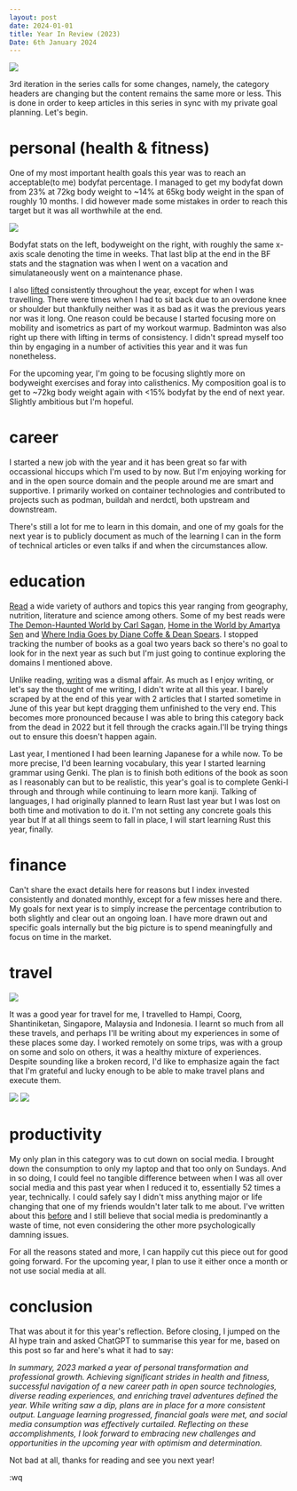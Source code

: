 ```yaml
---
layout: post
date: 2024-01-01
title: Year In Review (2023)
Date: 6th January 2024
---
```


<img src="./../../static/img/posts/year-in-review-2023/cover.png"/>

3rd iteration in the series calls for some changes, namely, the category headers are changing but the content remains the same more or less. This is done in order to keep articles in this series in sync with my private goal planning. Let's begin.

# personal (health & fitness)
One of my most important health goals this year was to reach an acceptable(to me) bodyfat percentage. I managed to get my bodyfat down from 23% at 72kg body weight to ~14% at 65kg body weight in the span of roughly 10 months. I did however made some mistakes in order to reach this target but it was all worthwhile at the end.

<img src="./../../static/img/posts/year-in-review-2023/stats.png"/>

Bodyfat stats on the left, bodyweight on the right, with roughly the same x-axis scale denoting the time in weeks. That last blip at the end in the BF stats and the stagnation was when I went on a vacation and simulataneously went on a maintenance phase.

I also [lifted](https://hevy.com/user/danishprakash) consistently throughout the year, except for when I was travelling. There were times when I had to sit back due to an overdone knee or shoulder but thankfully neither was it as bad as it was the previous years nor was it long. One reason could be because I started focusing more on mobility and isometrics as part of my workout warmup. Badminton was also right up there with lifting in terms of consistency. I didn't spread myself too thin by engaging in a number of activities this year and it was fun nonetheless.

For the upcoming year, I'm going to be focusing slightly more on bodyweight exercises and foray into calisthenics. My composition goal is to get to ~72kg body weight again with <15% bodyfat by the end of next year. Slightly ambitious but I'm hopeful.

# career
I started a new job with the year and it has been great so far with occassional hiccups which I'm used to by now. But I'm enjoying working for and in the open source domain and the people around me are smart and supportive. I primarily worked on container technologies and contributed to projects such as podman, buildah and nerdctl, both upstream and downstream.

There's still a lot for me to learn in this domain, and one of my goals for the next year is to publicly document as much of the learning I can in the form of technical articles or even talks if and when the circumstances allow.

# education
[Read](/reading) a wide variety of authors and topics this year ranging from geography, nutrition, literature and science among others. Some of my best reads were [The Demon-Haunted World by Carl Sagan](/reading/the-demon-haunted-world), [Home in the World by Amartya Sen](/reading/home-in-the-world) and [Where India Goes by Diane Coffe & Dean Spears](/reading/where-india-goes). I stopped tracking the number of books as a goal two years back so there's no goal to look for in the next year as such but I'm just going to continue exploring the domains I mentioned above.

Unlike reading, [writing](/) was a dismal affair. As much as I enjoy writing, or let's say the thought of me writing, I didn't write at all this year. I barely scraped by at the end of this year with 2 articles that I started sometime in June of this year but kept dragging them unfinished to the very end. This becomes more pronounced because I was able to bring this category back from the dead in 2022 but it fell through the cracks again.I'll be trying things out to ensure this doesn't happen again.

Last year, I mentioned I had been learning Japanese for a while now. To be more precise, I'd been learning vocabulary, this year I started learning grammar using Genki. The plan is to finish both editions of the book as soon as I reasonably can but to be realistic, this year's goal is to complete Genki-I through and through while continuing to learn more kanji. Talking of languages, I had originally planned to learn Rust last year but I was lost on both time and motivation to do it. I'm not setting any concrete goals this year but If at all things seem to fall in place, I will start learning Rust this year, finally.


# finance
Can't share the exact details here for reasons but I index invested consistently and donated monthly, except for a few misses here and there. My goals for next year is to simply increase the percentage contribution to both slightly and clear out an ongoing loan. I have more drawn out and specific goals internally but the big picture is to spend meaningfully and focus on time in the market.

# travel
<img src="./../../static/img/posts/year-in-review-2023/hampi.png"/>

It was a good year for travel for me, I travelled to Hampi, Coorg, Shantiniketan, Singapore, Malaysia and Indonesia. I learnt so much from all these travels, and perhaps I'll be writing about my experiences in some of these places some day. I worked remotely on some trips, was with a group on some and solo on others, it was a healthy mixture of experiences. Despite sounding like a broken record, I'd like to emphasize again the fact that I'm grateful and lucky enough to be able to make travel plans and execute them.

<img src="./../../static/img/posts/year-in-review-2023/indo.png"/>
<img src="./../../static/img/posts/year-in-review-2023/singapore.png"/>

# productivity
My only plan in this category was to cut down on social media. I brought down the consumption to only my laptop and that too only on Sundays. And in so doing, I could feel no tangible difference between when I was all over social media and this past year when I reduced it to, essentially 52 times a year, technically. I could safely say I didn't miss anything major or life changing that one of my friends wouldn't later talk to me about. I've written about this [before](/posts/directed-undirected-consumption) and I still believe that social media is predominantly a waste of time, not even considering the other more psychologically damning issues.

For all the reasons stated and more, I can happily cut this piece out for good going forward. For the upcoming year, I plan to use it either once a month or not use social media at all.

# conclusion
That was about it for this year's reflection. Before closing, I jumped on the AI hype train and asked ChatGPT to summarise this year for me, based on this post so far and here's what it had to say:

_In summary, 2023 marked a year of personal transformation and professional growth. Achieving significant strides in health and fitness, successful navigation of a new career path in open source technologies, diverse reading experiences, and enriching travel adventures defined the year. While writing saw a dip, plans are in place for a more consistent output. Language learning progressed, financial goals were met, and social media consumption was effectively curtailed. Reflecting on these accomplishments, I look forward to embracing new challenges and opportunities in the upcoming year with optimism and determination._

Not bad at all, thanks for reading and see you next year!

:wq
